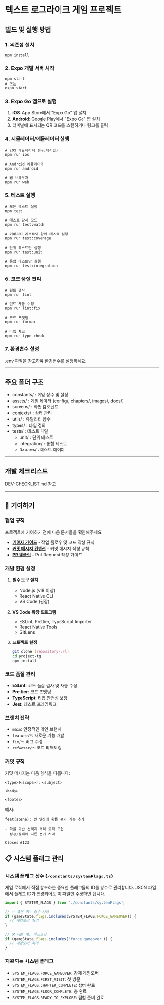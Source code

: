 # 텍스트 로그라이크 게임 프로젝트

## 빌드 및 실행 방법

### 1. 의존성 설치

    npm install

### 2. Expo 개발 서버 시작

    npm start
    # 또는
    expo start

### 3. Expo Go 앱으로 실행

1. **iOS**: App Store에서 "Expo Go" 앱 설치
2. **Android**: Google Play에서 "Expo Go" 앱 설치
3. 터미널에 표시되는 QR 코드를 스캔하거나 링크를 클릭

### 4. 시뮬레이터/에뮬레이터 실행

    # iOS 시뮬레이터 (Mac에서만)
    npm run ios
    
    # Android 에뮬레이터
    npm run android
    
    # 웹 브라우저
    npm run web

### 5. 테스트 실행

    # 모든 테스트 실행
    npm test
    
    # 테스트 감시 모드
    npm run test:watch
    
    # 커버리지 리포트와 함께 테스트 실행
    npm run test:coverage
    
    # 단위 테스트만 실행
    npm run test:unit
    
    # 통합 테스트만 실행
    npm run test:integration

### 6. 코드 품질 관리

    # 린트 검사
    npm run lint
    
    # 린트 자동 수정
    npm run lint:fix
    
    # 코드 포맷팅
    npm run format
    
    # 타입 체크
    npm run type-check

### 7. 환경변수 설정

.env 파일을 참고하여 환경변수를 설정하세요.

---

## 주요 폴더 구조

- constants/  : 게임 상수 및 설정
- assets/       : 게임 데이터 (config/, chapters/, images/, docs/)
- screens/    : 화면 컴포넌트
- contexts/   : 상태 관리
- utils/      : 유틸리티 함수
- types/      : 타입 정의
- tests/      : 테스트 파일
  - unit/     : 단위 테스트
  - integration/ : 통합 테스트
  - fixtures/ : 테스트 데이터

---

## 개발 체크리스트

DEV-CHECKLIST.md 참고

---

## 🤝 기여하기

### 협업 규칙

프로젝트에 기여하기 전에 다음 문서들을 확인해주세요:

- **[기여자 가이드](./CONTRIBUTOR-GUIDE.md)** - 작업 플로우 및 코드 작성 규칙
- **[커밋 메시지 컨벤션](./COMMIT-CONVENTION.md)** - 커밋 메시지 작성 규칙
- **[PR 템플릿](./.github/pull_request_template.md)** - Pull Request 작성 가이드

### 개발 환경 설정

1. **필수 도구 설치**
   - Node.js (v18 이상)
   - React Native CLI
   - VS Code (권장)

2. **VS Code 확장 프로그램**
   - ESLint, Prettier, TypeScript Importer
   - React Native Tools
   - GitLens

3. **프로젝트 설정**
   ```bash
   git clone [repository-url]
   cd project-tg
   npm install
   ```

### 코드 품질 관리

- **ESLint**: 코드 품질 검사 및 자동 수정
- **Prettier**: 코드 포맷팅
- **TypeScript**: 타입 안전성 보장
- **Jest**: 테스트 프레임워크

### 브랜치 전략

- `main`: 안정적인 메인 브랜치
- `feature/*`: 새로운 기능 개발
- `fix/*`: 버그 수정
- `refactor/*`: 코드 리팩토링

### 커밋 규칙

커밋 메시지는 다음 형식을 따릅니다:
```
<type>(<scope>): <subject>

<body>

<footer>
```

예시:
```
feat(scene): 씬 엔진에 확률 분기 기능 추가

- 확률 기반 선택지 처리 로직 구현
- 성공/실패에 따른 분기 처리

Closes #123
``` 

## 📋 시스템 플래그 관리

### 시스템 플래그 상수 (`/constants/systemFlags.ts`)

게임 로직에서 직접 참조하는 중요한 플래그들의 ID를 상수로 관리합니다. JSON 파일에서 플래그 ID가 변경되어도 이 파일만 수정하면 됩니다.

```typescript
import { SYSTEM_FLAGS } from './constants/systemFlags';

// ✅ 좋은 예: 상수 사용
if (gameState.flags.includes(SYSTEM_FLAGS.FORCE_GAMEOVER)) {
  // 게임오버 처리
}

// ❌ 나쁜 예: 하드코딩
if (gameState.flags.includes('force_gameover')) {
  // 게임오버 처리  
}
```

### 지원되는 시스템 플래그

- `SYSTEM_FLAGS.FORCE_GAMEOVER`: 강제 게임오버
- `SYSTEM_FLAGS.FIRST_VISIT`: 첫 방문
- `SYSTEM_FLAGS.CHAPTER_COMPLETE`: 챕터 완료
- `SYSTEM_FLAGS.FLOOR_COMPLETE`: 층 완료
- `SYSTEM_FLAGS.READY_TO_EXPLORE`: 탐험 준비 완료 
